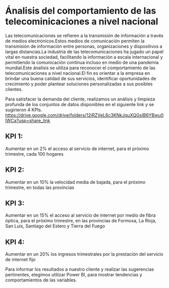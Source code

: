 
# Ánalisis del comportamiento de las telecominicaciones a nivel nacional

Las telecomunicaciones se refieren a la transmisión de información a través de medios electrónicos.Estos medios de comunicación permiten la transmisión de información entre personas, organizaciones y dispositivos a largas distancias.La industria de las telecomunicaciones ha jugado un papel vital en nuestra sociedad, facilitando la información a escala internacional y permitiendo la comunicación continua incluso en medio de una pandemia mundial.Este ánalisis se utiliza para reconocer el comportamiento de las telecomunicaciones a nivel nacional.El fin es orientar a la empresa en brindar una buena calidad de sus servicios, identificar oportunidades de crecimiento y poder plantear soluciones personalizadas a sus posibles clientes.


Para satisfacer la demanda del cliente, realizamos un análisis y limpieza profunda de los conjuntos de datos disponibles en el siguiente link y se sugirieron 4 KPIs.
https://drive.google.com/drive/folders/12iRZVeL6c3KNkJquXQGsIB6YBwu0lWCa?usp=share_link

## KPI 1:
Aumentar en un 2% el acceso al servicio de internet, para el próximo trimestre, cada 100 hogares

## KPI 2:
Aumentar en un 10% la velocidad media de bajada, para el próximo trimestre, en todas las provincias

## KPI 3:
Aumentar en un 15% el acceso al servicio de internet por medio de fibra óptica, para el próximo trimestre, en las provincias de Formosa, La Rioja, San Luis, Santiago del Estero y Tierra del Fuego

## KPI 4:
Aumentar en un 20% los ingresos trimestrales por la prestación del servicio de internet fijo



Para informar los resultados a nuestro cliente y realizar las sugerencias pertinentes, elegimos utilizar Power BI, para mostrar tendencias y comportamientos de las variables.
